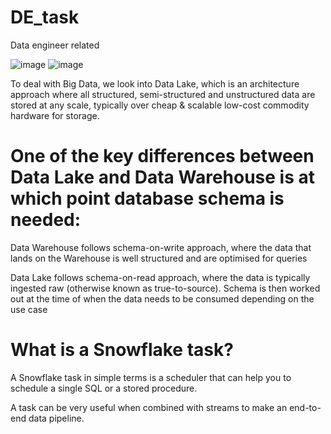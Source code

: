 # DE_task
Data engineer related

![image](https://user-images.githubusercontent.com/36766101/170895929-bbc3419f-8fd8-4469-812c-0bf64dce8d17.png)
![image](https://user-images.githubusercontent.com/36766101/170895936-d8ad011e-5e29-4387-a7e8-fcbf5f414162.png)

To deal with Big Data, we look into Data Lake, which is an architecture approach where all structured, semi-structured and unstructured data are stored at any scale, typically over cheap & scalable low-cost commodity hardware for storage.

# One of the key differences between Data Lake and Data Warehouse is at which point database schema is needed:

Data Warehouse follows schema-on-write approach, where the data that lands on the Warehouse is well structured and are optimised for queries


Data Lake follows schema-on-read approach, where the data is typically ingested raw (otherwise known as true-to-source). Schema is then worked out at the time of 
when the data needs to be consumed depending on the use case





# What is a Snowflake task?

A Snowflake task in simple terms is a scheduler that can help you to schedule a single SQL or a stored procedure.

A task can be very useful when combined with streams to make an end-to-end data pipeline. 
